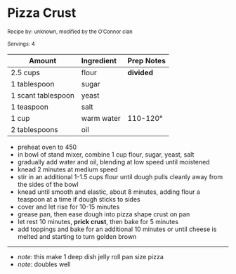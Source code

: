 # Pizza Crust

<small>Recipe by: unknown, modified by the O’Connor clan</small>

<small>Servings: 4</small>

| Amount             | Ingredient | Prep Notes  |
| ------------------ | :--------- | :---------- |
| 2.5 cups           | flour      | **divided** |
| 1 tablespoon       | sugar      |             |
| 1 scant tablespoon | yeast      |             |
| 1 teaspoon         | salt       |             |
| 1 cup              | warm water | 110-120°    |
| 2 tablespoons      | oil        |             |

- preheat oven to 450
- in bowl of stand mixer, combine 1 cup flour, sugar, yeast, salt
- gradually add water and oil, blending at low speed until moistened
- knead 2 minutes at medium speed
- stir in an additional 1-1.5 cups flour until dough pulls cleanly away from the sides of the bowl
- knead until smooth and elastic, about 8 minutes, adding flour a teaspoon at a time if dough sticks to sides
- cover and let rise for 10-15 minutes
- grease pan, then ease dough into pizza shape crust on pan
- let rest 10 minutes, **prick crust**, then bake for 5 minutes
- add toppings and bake for an additional 10 minutes or until cheese is melted and starting to turn golden brown

---

- _note_: this make 1 deep dish jelly roll pan size pizza
- _note_: doubles well
